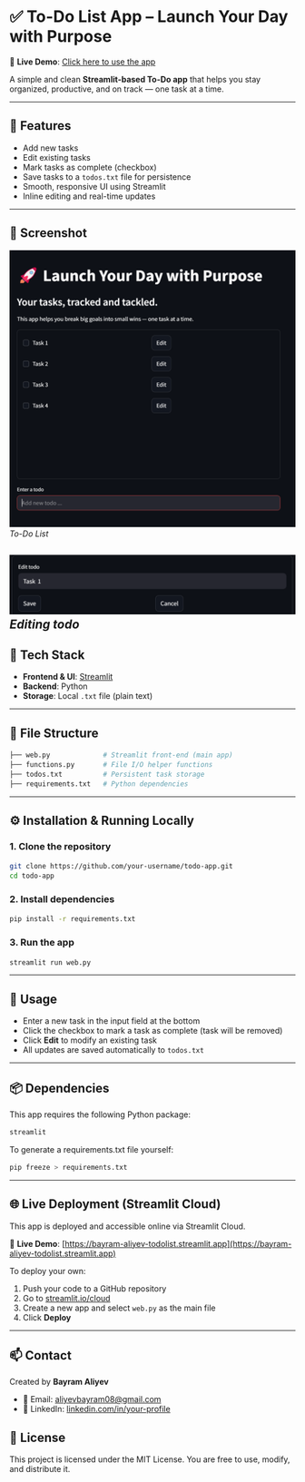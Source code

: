 # ✅ To-Do List App – Launch Your Day with Purpose

🔗 **Live Demo**: [Click here to use the app](https://bayram-aliyev-todolist.streamlit.app)

A simple and clean **Streamlit-based To-Do app** that helps you stay organized, productive, and on track — one task at a time.

---

## 🚀 Features

- Add new tasks
- Edit existing tasks
- Mark tasks as complete (checkbox)
- Save tasks to a `todos.txt` file for persistence
- Smooth, responsive UI using Streamlit
- Inline editing and real-time updates

---

## 📸 Screenshot
![To-Do App Screenshot1](images/screenshot1.png)
*To-Do List*

![To-Do App Screenshot2](images/screenshot2.png)
*Editing todo*
---

## 🧰 Tech Stack

- **Frontend & UI**: [Streamlit](https://streamlit.io)
- **Backend**: Python
- **Storage**: Local `.txt` file (plain text)

---

## 📁 File Structure

```bash
├── web.py             # Streamlit front-end (main app)
├── functions.py       # File I/O helper functions
├── todos.txt          # Persistent task storage
├── requirements.txt   # Python dependencies
```

---

## ⚙️ Installation & Running Locally

### 1. Clone the repository

```bash
git clone https://github.com/your-username/todo-app.git
cd todo-app
```
### 2. Install dependencies

```bash
pip install -r requirements.txt
```
### 3. Run the app
```bash
streamlit run web.py
```

---

## 📝 Usage

- Enter a new task in the input field at the bottom
- Click the checkbox to mark a task as complete (task will be removed)
- Click **Edit** to modify an existing task
- All updates are saved automatically to `todos.txt`

---

## 📦 Dependencies

This app requires the following Python package:

```txt
streamlit
```
To generate a requirements.txt file yourself:

```bash
pip freeze > requirements.txt
```

---

## 🌐 Live Deployment (Streamlit Cloud)

This app is deployed and accessible online via Streamlit Cloud.

🔗 **Live Demo**: [https://bayram-aliyev-todolist.streamlit.app](https://bayram-aliyev-todolist.streamlit.app)

To deploy your own:

1. Push your code to a GitHub repository
2. Go to [streamlit.io/cloud](https://streamlit.io/cloud)
3. Create a new app and select `web.py` as the main file
4. Click **Deploy**

---

## 📫 Contact

Created by **Bayram Aliyev**

- 📧 Email: aliyevbayram08@gmail.com  
- 🔗 LinkedIn: [linkedin.com/in/your-profile](https://www.linkedin.com/in/bayram-aliyev/)

## 📝 License
This project is licensed under the MIT License. You are free to use, modify, and distribute it.

